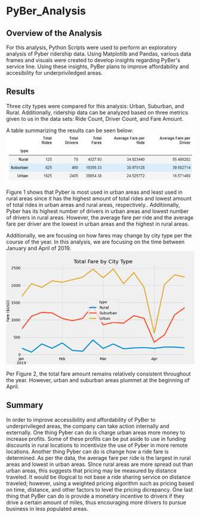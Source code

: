 # PyBer_Analysis
## Overview of the Analysis
For this analysis, Python Scripts were used to perform an exploratory analysis of Pyber ridership data. Using Matplotlib and Pandas, various data frames and visuals were created to develop insights regarding PyBer's service line. Using these insights, PyBer plans to improve affordability and accesibility for underpriviledged areas. 

## Results
Three city types were compared for this analysis: Urban, Suburban, and Rural. Additionally, ridership data can be analyzed based on three metrics given to us in the data sets: Ride Count, Driver Count, and Fare Amount.

A table summarizing the results can be seen below:
![PyBerSummaryTable](PyBerSummaryTable.PNG)

Figure 1 shows that Pyber is most used in urban areas and least used in rural areas since it has the highest amount of total rides and lowest amount of total rides in urban areas and rural areas, respectively.. Additionally, Pyber has its highest number of drivers in urban areas and lowest number of drivers in rural areas. However, the average fare per ride and the average fare per driver are the lowest in urban areas and the highest in rural areas.

Additionally, we are focusing on how fares may change by city type per the course of the year. In this analysis, we are focusing on the time between January and April of 2019.
![Pyber_fare_summary.png](PyBer_fare_summary.png)
 
 Per Figure 2, the total fare amount remains relatively consistent throughout the year. However, urban and suburban areas plummet at the beginning of April.


## Summary
In order to improve accessibility and affordability of PyBer to underprivileged areas, the company can take action internally and externally. One thing Pyber can do is charge urban areas more money to increase profits. Some of these profits can be put aside to use in funding  discounts in rural locations to incentivize the use of Pyber in more remote locations. Another thing Pyber can do is change how a ride fare is determined. As per the data, the average fare per ride is the largest in rural areas and lowest in urban areas. SInce rural areas are more spread out than urban areas, this suggests that pricing may be measured by distance traveled. It would be illogical to not base a ride sharing service on distance traveled; however, using a weighted pricing algorithm such as pricing based on time, distance, and other factors to level the pricing dicrepancy. One last thing that PyBer can do is provide a monetary incentive to drivers if they drive a certain amount of miles, thus encouraging more drivers to pursue business in less populated areas.
